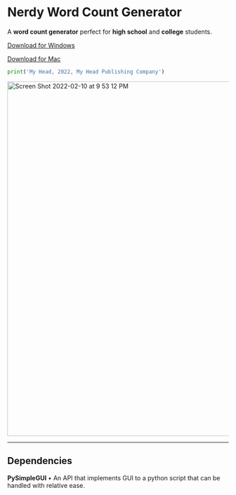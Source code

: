 # Nerdy Word Count Generator
A **word count generator** perfect for **high school** and **college** students.

[Download for Windows](https://github.com/wonmor/Nerdy-Word-Count-Generator/raw/main/NerdyWordCountGenerator.exe)

[Download for Mac](https://github.com/wonmor/Nerdy-Word-Count-Generator/raw/main/NerdyWordCountGenerator/NerdyWordCountGenerator.pkg)

```python
print('My Head, 2022, My Head Publishing Company')
```

<img width="808" alt="Screen Shot 2022-02-10 at 9 53 12 PM" src="https://user-images.githubusercontent.com/35755386/153530657-1486ec4d-c880-402d-b822-3470b5b44f8e.png">

---

## Dependencies
**PySimpleGUI** • An API that implements GUI to a python script that can be handled with relative ease.
